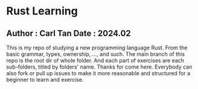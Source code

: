 # Rust Learning
Author : Carl Tan
Date : 2024.02
---
This is my repo of studying a new programming language Rust. From the basic grammar, types, ownership, ..., and such. 
The main branch of this repo is the root dir of whole folder. And each part of exercises are each sub-folders, titled by folders' name.
Thanks for come here. Everybody can also fork or pull up issues to make it more reasonable and structured for a beginner to learn and exercise.
